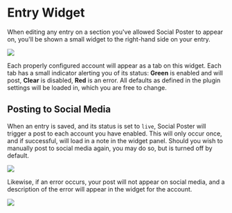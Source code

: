 # Entry Widget

When editing any entry on a section you've allowed Social Poster to appear on, you'll be shown a small widget to the right-hand side on your entry.

![](/docs/screenshots/entry-edit.png)

Each properly configured account will appear as a tab on this widget. Each tab has a small indicator alerting you of its status: **Green** is enabled and will post, **Clear** is disabled, **Red** is an error. All defaults as defined in the plugin settings will be loaded in, which you are free to change.

## Posting to Social Media

When an entry is saved, and its status is set to `live`, Social Poster will trigger a post to each account you have enabled. This will only occur once, and if successful, will load in a note in the widget panel. Should you wish to manually post to social media again, you may do so, but is turned off by default.

![](/docs/screenshots/panel-warning.png)

Likewise, if an error occurs, your post will not appear on social media, and a description of the error will appear in the widget for the account.

![](/docs/screenshots/panel-error.png)
